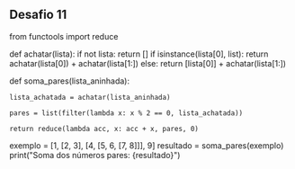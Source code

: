 ## Desafio 11

from functools import reduce

def achatar(lista):
	if not lista:
    	return []
	if isinstance(lista[0], list):
    	return achatar(lista[0]) + achatar(lista[1:])
	else:
    	return [lista[0]] + achatar(lista[1:])

def soma_pares(lista_aninhada):

	lista_achatada = achatar(lista_aninhada)
    
	pares = list(filter(lambda x: x % 2 == 0, lista_achatada))

	return reduce(lambda acc, x: acc + x, pares, 0)



exemplo = [1, [2, 3], [4, [5, 6, [7, 8]]], 9]
resultado = soma_pares(exemplo)
print("Soma dos números pares: {resultado}")

